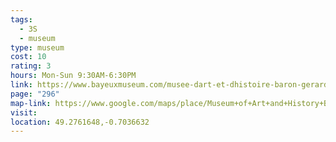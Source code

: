 ```yaml
---
tags:
  - 3S
  - museum
type: museum
cost: 10
rating: 3
hours: Mon-Sun 9:30AM-6:30PM
link: https://www.bayeuxmuseum.com/musee-dart-et-dhistoire-baron-gerard/?utm_source=GoogleMyBusiness&utm_medium=organic
page: "296"
map-link: https://www.google.com/maps/place/Museum+of+Art+and+History+Baron+Gerard/@49.2760504,-0.7061851,17z/data=!3m1!4b1!4m6!3m5!1s0x480bacac1b2a7481:0xa696bb84961959ab!8m2!3d49.2760469!4d-0.7036102!16s%2Fg%2F1234zfxf?entry=ttu&g_ep=EgoyMDI0MDkxNS4wIKXMDSoASAFQAw%3D%3D
visit: 
location: 49.2761648,-0.7036632
---
```

